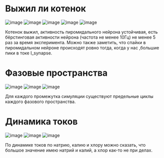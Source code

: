 # Выжил ли котенок
![image](https://github.com/LamaLenny/CN_hw/blob/master/img/newplot%20(16).png?raw=true)
![image](https://github.com/LamaLenny/CN_hw/blob/master/img/newplot%20(17).png?raw=true)
![image](https://github.com/LamaLenny/CN_hw/blob/master/img/newplot%20(18).png?raw=true)
![image](https://github.com/LamaLenny/CN_hw/blob/master/img/newplot%20(19).png?raw=true)
![image](https://github.com/LamaLenny/CN_hw/blob/master/img/newplot%20(20).png?raw=true)


Котенок выжил, активность пиромидального нейрона устойчивая, есть бёрстинговая активности нейрона (частота не менее 10Гц) не менее 5 раз за время эксперимента.
Можно также заметить, что спайки в пиромидальном нейроне происходят ровно тогда, когда у нас ,большие пики в токе I_synapse.
# Фазовые пространства
![image](https://github.com/LamaLenny/CN_hw/blob/master/img/newplot%20(8).png?raw=true)
![image](https://github.com/LamaLenny/CN_hw/blob/master/img/newplot%20(9).png?raw=true)
![image](https://github.com/LamaLenny/CN_hw/blob/master/img/newplot%20(10).png?raw=true)

Для каждого промежутка симуляции существуют предельные циклы каждого
фазового пространства.

# Динамика токов
![image](https://github.com/LamaLenny/CN_hw/blob/master/img/newplot%20(11).png?raw=true)
![image](https://github.com/LamaLenny/CN_hw/blob/master/img/newplot%20(12).png?raw=true)
![image](https://github.com/LamaLenny/CN_hw/blob/master/img/newplot%20(13).png?raw=true)

По динамике токов по натрию, калию и хлору можно сказать, что большое значение имею натрий и калий, а хлор как-то не при делах.
